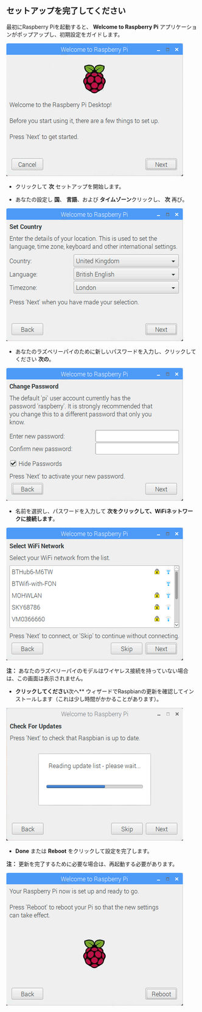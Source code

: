 ## セットアップを完了してください

最初にRaspberry Piを起動すると、 **Welcome to Raspberry Pi** アプリケーションがポップアップし、初期設定をガイドします。

![パイウィザード](images/piwiz.gif)

+ クリックして **次** セットアップを開始します。

+ あなたの設定し **国**、 **言語**、および **タイムゾーン**クリックし、 **次** 再び。

![パイウィザード国](images/piwiz2.PNG)

+ あなたのラズベリーパイのために新しいパスワードを入力し、クリックしてください **次の**。

![パイウィザードパスワード](images/piwiz3.PNG)

+ 名前を選択し、パスワードを入力して **次をクリックして、WiFiネットワークに接続します**。

![パイウィザー](images/piwiz4.PNG)

**注：** あなたのラズベリーパイのモデルはワイヤレス接続を持っていない場合は、この画面は表示されません。

+ **クリックしてください**次へ** ウィザードでRaspbianの更新を確認してインストールします（これは少し時間がかかることがあります）。</li> </ul> 
    
    ![パイウィザードの更新](images/piwiz6.PNG)
    
    + **Done** または **Reboot** をクリックして設定を完了します。
    
    **注：** 更新を完了するために必要な場合は、再起動する必要があります。
    
    ![パイウィザード完了](images/piwiz7.PNG)